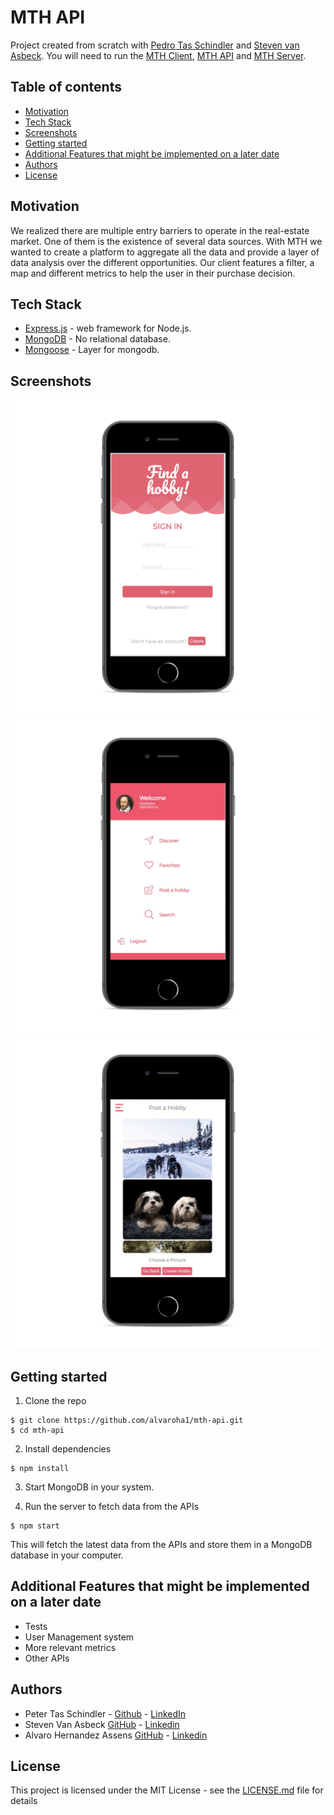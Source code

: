 # MTH API
Project created from scratch with [Pedro Tas Schindler]( https://github.com/ps3611) and [Steven van Asbeck]( https://github.com/stevenspyramid).
You will need to run the [MTH Client]( https://github.com/alvaroha1/mth-client), [MTH API]( https://github.com/alvaroha1/mth-api) and [MTH Server]( https://github.com/alvaroha1/mth-server).

## Table of contents
* [Motivation](#motivation)
* [Tech Stack](#tech-stack)
* [Screenshots](#screenshots)
* [Getting started](#getting-started)
* [Additional Features that might be implemented on a later date](#additional-features-that-might-be-implemented-on-a-later-date)
* [Authors](#authors)
* [License](#license)

## Motivation
We realized there are multiple entry barriers to operate in the real-estate market. One of them is the existence of several data sources.
With MTH we wanted to create a platform to aggregate all the data and provide a layer of data analysis over the different opportunities.
Our client features a filter, a map and different metrics to help the user in their purchase decision.

## Tech Stack
* [Express.js](https://github.com/koajs/koa) - web framework for Node.js.
* [MongoDB](https://github.com/mongodb/mongo) - No relational database.
* [Mongoose](https://github.com/Automattic/mongoose) - Layer for mongodb.

## Screenshots
![login](https://github.com/alvaroha1/find-a-hobby-client/blob/master/assets/sc0.png)
![dashboard](https://github.com/alvaroha1/find-a-hobby-client/blob/master/assets/sc1.png)
![select a picture](https://github.com/alvaroha1/find-a-hobby-client/blob/master/assets/sc2.png)

## Getting started

1. Clone the repo

```
$ git clone https://github.com/alvaroha1/mth-api.git
$ cd mth-api
```

2. Install dependencies
```
$ npm install
```
3. Start MongoDB in your system.

4. Run the server to fetch data from the APIs
```
$ npm start
```

This will fetch the latest data from the APIs and store them in a MongoDB database in your computer.

## Additional Features that might be implemented on a later date
* Tests
* User Management system
* More relevant metrics
* Other APIs

## Authors
* Peter Tas Schindler  - [Github]( https://github.com/ps3611) - [LinkedIn](https://www.linkedin.com/in/schindlerpeter/)
* Steven Van Asbeck [GitHub](https://github.com/stevenspyramid) - [Linkedin](https://www.linkedin.com/in/steven-van-asbeck-a37823134/)
* Alvaro Hernandez Assens [GitHub](https://github.com/alvaroha1) - [Linkedin](https://www.linkedin.com/in/alvaroha/)

## License
This project is licensed under the MIT License - see the [LICENSE.md](https://github.com/marcoantonioghiani01/xest-client/blob/master/LICENSE) file for details
